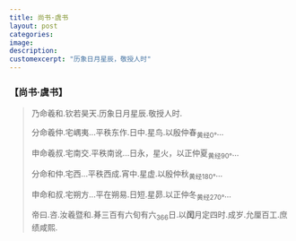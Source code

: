 ```yaml
---
title: 尚书·虞书
layout: post
categories:
image: 
description:
customexcerpt: "历象日月星辰，敬授人时"
---
```


### 【尚书·虞书】

> 乃命羲和.钦若昊天.历象日月星辰.敬授人时.
> 
> 分命羲仲.宅嵎夷...平秩东作.日中.星鸟.以殷仲春<sub>黄经0°</sub>... 
> 
> 申命羲叔.宅南交.平秩南讹...日永，星火，以正仲夏<sub>黄经90°</sub>...
> 
> 分命和仲.宅西...平秩西成.宵中.星虚.以殷仲秋<sub>黄经180°</sub>...
> 
> 申命和叔.宅朔方...平在朔易.日短.星昴.以正仲冬<sub>黄经270°</sub>...
> 
> 帝曰.咨.汝羲暨和.朞三百有六旬有六<sub>366</sub>日.以**闰**月定四时.成岁.允厘百工.庶绩咸熙.